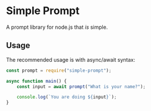 # Simple Prompt

A prompt library for node.js that *is* simple.

## Usage

The recommended usage is with async/await syntax:

```js
const prompt = require("simple-prompt");

async function main() {
    const input = await prompt("What is your name?");

    console.log(`You are doing ${input}`);
}
```